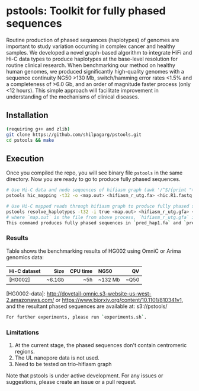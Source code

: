 # pstools: Toolkit for fully phased sequences

Routine production of phased sequences (haplotypes) of genomes are important to study variation occurring in complex cancer and healthy samples. We developed a novel graph-based algorithm to integrate HiFi and Hi-C data types to produce haplotypes at the base-level resolution for routine clinical research. When benchmarking our method on healthy human genomes, we produced significantly high-quality genomes with a sequence continuity NG50 >130 Mb, switch/hamming error rates <1.5% and a completeness of >6.0 Gb, and an order of magnitude faster process (only <12 hours). This simple approach will facilitate improvement in understanding of the mechanisms of clinical diseases.

## Installation
```sh
(requiring g++ and zlib)
git clone https://github.com/shilpagarg/pstools.git
cd pstools && make
```

## Execution
Once you compiled the repo, you will see binary file `pstools` in the same directory.
Now you are ready to go to produce fully phased sequences.

```sh
# Use Hi-C data and node sequences of hifiasm graph (awk '/^S/{print ">"$2;print $3}' hifiasm_r_utg.gfa > hifiasm_r_utg.fa)
pstools hic_mapping -t32 -o <map.out> <hifiasm_r_utg.fa> <hic.R1.fastq.gz> <hic.R2.fastq.gz>

# Use Hi-C mapped reads through hifiasm graph to produce fully phased sequences
pstools resolve_haplotypes -t32 -i true <map.out> <hifiasm_r_utg.gfa> <out>
# where `map.out` is the file from above process, `hifiasm_r_utg.gfa` is the hifiasm r_utg graph and `out` is the output directory name.
This command produces fully phased sequences in `pred_hap1.fa` and `pred_hap2.fa`.  
```

### Results
Table shows the benchmarking results of HG002 using OmniC or Arima genomics data: 

|<sub>Hi-C dataset<sub>|<sub>Size<sub>|<sub>CPU time<sub>|<sub> NG50<sub>|<sub> QV<sub>|
|:---------------|-----:|--------------------:|:----------|-------:|
|<sub>[HG002]</sub>|<sub>~6.1Gb</sub> |<sub>~5h</sub> |<sub>~132 Mb</sub>|<sub>~Q50</sub>|


[HG0002-data]: http://dovetail-omnic.s3-website-us-west-2.amazonaws.com/ or https://www.biorxiv.org/content/10.1101/810341v1, and the resultant phased sequences are available at: s3://pstools/
 
 ```sh
 For further experiments, please run `experiments.sh`.
```
 
### Limitations
1. At the current stage, the phased sequences don't contain centromeric regions.
2. The UL nanopore data is not used.
3. Need to be tested on trio-hifiasm graph
 
Note that pstools is under active development. For any issues or suggestions, please create an issue or a pull request. 

